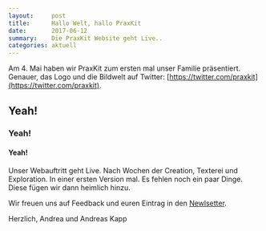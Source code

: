 ```yaml
---
layout:     post
title:      Hallo Welt, hallo PraxKit
date:       2017-06-12
summary:    Die PraxKit Website geht Live..
categories: aktuell
---
```

 Am 4. Mai haben wir PraxKit zum ersten mal unser Familie präsentiert. Genauer, das Logo und die Bildwelt auf Twitter: [https://twitter.com/praxkit](https://twitter.com/praxkit).

## Yeah!
### Yeah!
#### Yeah!

Unser Webauftritt geht Live. Nach Wochen der Creation, Texterei und Exploration. In einer ersten Version mal. Es fehlen noch ein paar Dinge. Diese fügen wir dann heimlich hinzu.

Wir freuen uns auf Feedback und euren Eintrag in den [Newlsetter](https://praxkit.ch/#news).

Herzlich, Andrea und Andreas Kapp
